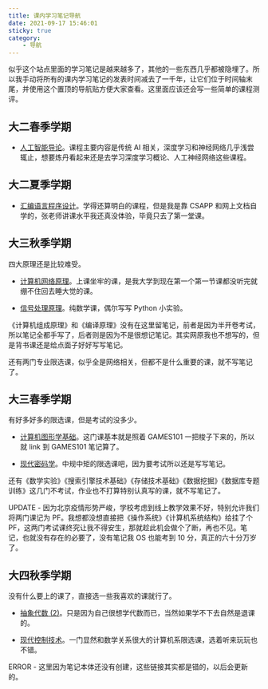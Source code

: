 ```yaml
---
title: 课内学习笔记导航
date: 2021-09-17 15:46:01
sticky: true
category:
    - 导航
---
```


似乎这个站点里面的学习笔记是越来越多了，其他的一些东西几乎都被隐埋了。所以我手动将所有的课内学习笔记的发表时间减去了一千年，让它们位于时间轴末尾，并使用这个置顶的导航贴方便大家查看。这里面应该还会写一些简单的课程测评。

<!-- more -->

## 大二春季学期

- [人工智能导论](/1021/06/16/note-of-iai)。课程主要内容是传统 AI 相关，深度学习和神经网络几乎浅尝辄止，想要炼丹看起来还是去学习深度学习概论、人工神经网络这些课程。

## 大二夏季学期

- [汇编语言程序设计](/1021/08/09/note-of-asm)。学得还算明白的课程，但是我是靠 CSAPP 和网上文档自学的，张老师讲课水平我还真没体验，毕竟只去了第一堂课。

## 大三秋季学期

四大原理还是比较难受。

- [计算机网络原理](/1021/09/13/note-of-net)。上课坐牢的课，是我大学到现在第一个第一节课都没听完就绷不住回去睡大觉的课。

- [信号处理原理](/1021/09/14/note-of-dsp)。纯数学课，偶尔写写 Python 小实验。

《计算机组成原理》和《编译原理》没有在这里留笔记，前者是因为半开卷考试，所以笔记全都手写了，后者则是因为不是很想记笔记。其实网原我也不想写的，但是背书课还是给点面子好好写写笔记。

还有两门专业限选课，似乎全是网络相关，但都不是什么重要的课，就不写笔记了。

## 大三春季学期

有好多好多的限选课，但是考试的没多少。

- [计算机图形学基础](/2021/10/16/note-of-games101)。这门课基本就是照着 GAMES101 一把梭子下来的，所以就 link 到 GAMES101 笔记算了。

- [现代密码学](/1022/03/09/note-of-cyp)。中规中矩的限选课吧，因为要考试所以还是写写笔记。

还有《数学实验》《搜索引擎技术基础》《存储技术基础》《数据挖掘》《数据库专题训练》这几门不考试，作业也不打算特别认真写的课，就不写笔记了。

UPDATE - 因为北京疫情形势严峻，学校考虑到线上教学效果不好，特别允许我们将两门课记为 PF。我想都没想直接把《操作系统》《计算机系统结构》给挂了个 PF，这两门考试课终究让我不得安生，那就趁此机会做个了断，再也不见。笔记，也就没有存在的必要了，没有笔记我 OS 也能考到 10 分，真正的六十分万岁了。

## 大四秋季学期

没有什么要上的课了，直接选一些我喜欢的课就行了。

- [抽象代数 (2)](/1021/06/16/note-of-iai)。只是因为自己很想学代数而已，当然如果学不下去自然是退课的。

- [现代控制技术](/1021/06/16/note-of-iai)。一门显然和数学关系很大的计算机系限选课，选着听来玩玩也不错。

ERROR - 这里因为笔记本体还没有创建，这些链接其实都是错的，以后会更新的。